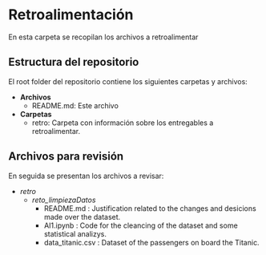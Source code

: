 # Retroalimentación
En esta carpeta se recopilan los archivos a retroalimentar
 
## Estructura del repositorio
El root folder del repositorio contiene los siguientes carpetas y archivos:

* **Archivos**
  * README.md: Este archivo 
* **Carpetas**
  * retro: Carpeta con información sobre los entregables a retroalimentar.

## Archivos para revisión
En seguida se presentan los archivos a revisar: 
* *retro*
	* *reto_limpiezaDatos*
		* README.md : Justification related to the changes and desicions made over the dataset.  
		* AI1.ipynb : Code for the cleancing of the dataset and some statistical analizys.  
		* data_titanic.csv : Dataset of the passengers on board the Titanic.

